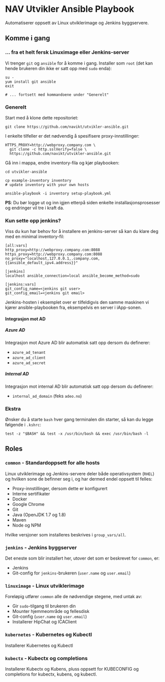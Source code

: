 NAV Utvikler Ansible Playbook
=============================

Automatiserer oppsett av Linux utviklerimage og Jenkins byggservere.

## Komme i gang

### ... fra et helt fersk Linuximage eller Jenkins-server

Vi trenger `git` og `ansible` for å komme i gang. Installer som `root` (det kan hende brukeren din ikke er satt opp med `sudo` enda):

```
su - 
yum install git ansible
exit

# ... fortsett med kommandoene under "Generelt" 
```


### Generelt

Start med å klone dette repositoriet:
```
git clone https://github.com/navikt/utvikler-ansible.git
```

I enkelte tilfeller er det nødvendig å spesifisere proxy-innstillinger:
```
HTTPS_PROXY=http://webproxy.company.com \
  git clone -c http.sslVerify=false \
  https://github.com/navikt/utvikler-ansible.git
```

Gå inn i mappa, endre inventory-fila og kjør playbooken:
```
cd utvikler-ansible

cp example-inventory inventory
# update inventory with your own hosts

ansible-playbook -i inventory setup-playbook.yml
```

**PS**: Du bør logge ut og inn igjen etterpå siden enkelte installasjonsprosesser og endringer vil tre i kraft da.

### Kun sette opp jenkins?

Viss du kun har behov for å installere en jenkins-server så kan du klare deg med en minimal inventory-fil:

```
[all:vars]
http_proxy=http://webproxy.company.com:8088
https_proxy=http://webproxy.company.com:8088
no_proxy="localhost,127.0.0.1,.company.com,{{ansible_default_ipv4.address}}"

[jenkins]
localhost ansible_connection=local ansible_become_method=sudo

[jenkins:vars]
git_config_name=<jenkins git user>
git_config_email=<jenkins git email>
```
Jenkins-hosten i eksemplet over er tilfeldigvis den samme maskinen vi kjører ansible-playbooken fra, 
eksempelvis en server i iApp-sonen.

#### Integrasjon mot AD

##### Azure AD

Integrasjon mot Azure AD blir automatisk satt opp dersom du definerer:

* `azure_ad_tenant`
* `azure_ad_client`
* `azure_ad_secret`

##### Internal AD

Integrasjon mot internal AD blir automatisk satt opp dersom du definerer:

* `internal_ad_domain` (feks `adeo.no`)

### Ekstra

Ønsker du å starte `bash` hver gang terminalen din starter, så kan du legge følgende i `.kshrc`:

```
test -z "$BASH" && test -x /usr/bin/bash && exec /usr/bin/bash -l
```


## Roles

### `common` - Standardoppsett for alle hosts

Linux utviklerimage og Jenkins-servere deler både operativsystem (`RHEL`) og hvilken sone de befinner seg i, og har dermed endel oppsett til felles:

* Proxy-innstillinger, dersom dette er konfigurert
* Interne sertifikater
* Docker
* Google Chrome
* Git
* Java (OpenJDK 1.7 og 1.8)
* Maven
* Node og NPM

Hvilke versjoner som installeres beskrives i `group_vars/all`.

### `jenkins` - Jenkins byggserver

Det eneste som blir installert her, utover det som er beskrevet for `common`, er:

* Jenkins
* Git-config for `jenkins`-brukeren (`user.name` og `user.email`)

### `linuximage` - Linux utviklerimage

Foreløpig utfører `common` alle de nødvendige stegene, med untak av:

* Gir `sudo`-tilgang til brukeren din
* Mounter hjemmeområde og fellesdisk
* Git-config (`user.name` og `user.email`)
* Installerer HipChat og ICAClient

### `kubernetes` - Kubernetes og Kubectl

Installerer Kubernetes og Kubectl

### `kubectx` - Kubectx og completions

Installerer Kubectx og Kubens, pluss oppsett for KUBECONFIG og completions for kubectx, kubens, og kubectl.
